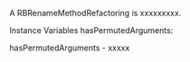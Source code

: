A RBRenameMethodRefactoring is xxxxxxxxx.Instance Variables	hasPermutedArguments:		<Object>hasPermutedArguments	- xxxxx
